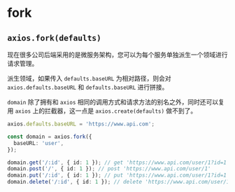 # fork

## `axios.fork(defaults)`

现在很多公司后端采用的是微服务架构，您可以为每个服务单独派生一个领域进行请求管理。

派生领域，如果传入 `defaults.baseURL` 为相对路径，则会对 `axios.defaults.baseURL` 和 `defaults.baseURL` 进行拼接。

`domain` 除了拥有和 `axios` 相同的调用方式和请求方法的别名之外，同时还可以复用 `axios` 上的拦截器，这一点是 `axios.create(defaults)` 做不到了。

```typescript
axios.defaults.baseURL = 'https://www.api.com';

const domain = axios.fork({
  baseURL: 'user',
});

domain.get('/:id', { id: 1 }); // get 'https://www.api.com/user/1?id=1'
domain.post('/', { id: 1 }); // post 'https://www.api.com/user/1'
domain.put('/:id', { id: 1 }); // put 'https://www.api.com/user/1?id=1'
domain.delete('/:id', { id: 1 }); // delete 'https://www.api.com/user/1?id=1'
```
